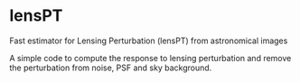 # lensPT

Fast estimator for Lensing Perturbation (lensPT) from astronomical images

A simple code to compute the response to lensing perturbation and remove the
perturbation from noise, PSF and sky background.



